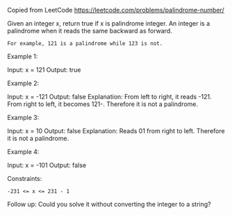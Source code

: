 Copied from LeetCode
https://leetcode.com/problems/palindrome-number/

Given an integer x, return true if x is palindrome integer.
An integer is a palindrome when it reads the same backward as forward.

    For example, 121 is a palindrome while 123 is not.

Example 1:

Input: x = 121
Output: true

Example 2:

Input: x = -121
Output: false
Explanation: From left to right, it reads -121. From right to left, it becomes 121-. Therefore it is not a palindrome.

Example 3:

Input: x = 10
Output: false
Explanation: Reads 01 from right to left. Therefore it is not a palindrome.

Example 4:

Input: x = -101
Output: false

 

Constraints:

    -231 <= x <= 231 - 1

 
Follow up: Could you solve it without converting the integer to a string?
